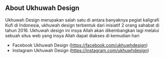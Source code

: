 ## About Ukhuwah Design

Ukhuwah Design merupakan salah satu di antara banyaknya pegiat kaligrafi Kufi di Indonesia, ukhuwah design terbentuk dari inisiatif 2 orang sahabat di tahun 2016. Ukhuwah design ini insya Allah akan dikembangkan lagi melalui sebuah situs web yang insya Allah dapat diakses di kemudian hari

- Facebook Ukhuwah Design (https://facebook.com/ukhuwhdesign)
- Instagram Ukhuwah Design (https://instagram.com/ukhuwhdesign)

